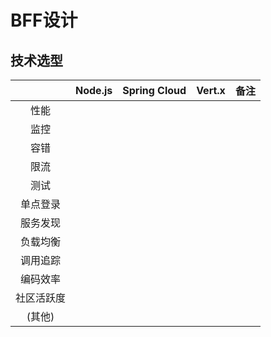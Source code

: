 # BFF设计

## 技术选型
|       | Node.js | Spring Cloud | Vert.x | 备注 |
|:-----:|--------|---------|--------------|-----|
| 性能    |        |         |              |     |
| 监控    |        |         |              |     |
| 容错    |        |         |              |     |
| 限流    |        |         |              |     |
| 测试    |        |         |              |     |
| 单点登录  |        |         |              |     |
| 服务发现  |        |         |              |     |
| 负载均衡  |        |         |              |     |
| 调用追踪  |        |         |              |     |
| 编码效率  |        |         |              |     |
| 社区活跃度 |        |         |              |     |
| (其他)  |        |         |              |     |
